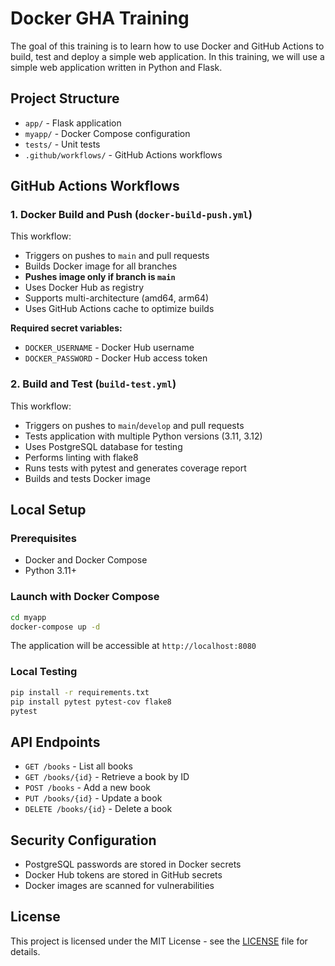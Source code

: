 # Docker GHA Training

The goal of this training is to learn how to use Docker and GitHub Actions to build, test and deploy a simple web application. In this training, we will use a simple web application written in Python and Flask.

## Project Structure

- `app/` - Flask application
- `myapp/` - Docker Compose configuration
- `tests/` - Unit tests
- `.github/workflows/` - GitHub Actions workflows

## GitHub Actions Workflows

### 1. Docker Build and Push (`docker-build-push.yml`)

This workflow:
- Triggers on pushes to `main` and pull requests
- Builds Docker image for all branches
- **Pushes image only if branch is `main`**
- Uses Docker Hub as registry
- Supports multi-architecture (amd64, arm64)
- Uses GitHub Actions cache to optimize builds

**Required secret variables:**
- `DOCKER_USERNAME` - Docker Hub username
- `DOCKER_PASSWORD` - Docker Hub access token

### 2. Build and Test (`build-test.yml`)

This workflow:
- Triggers on pushes to `main`/`develop` and pull requests
- Tests application with multiple Python versions (3.11, 3.12)
- Uses PostgreSQL database for testing
- Performs linting with flake8
- Runs tests with pytest and generates coverage report
- Builds and tests Docker image

## Local Setup

### Prerequisites
- Docker and Docker Compose
- Python 3.11+

### Launch with Docker Compose
```bash
cd myapp
docker-compose up -d
```

The application will be accessible at `http://localhost:8080`

### Local Testing
```bash
pip install -r requirements.txt
pip install pytest pytest-cov flake8
pytest
```

## API Endpoints

- `GET /books` - List all books
- `GET /books/{id}` - Retrieve a book by ID
- `POST /books` - Add a new book
- `PUT /books/{id}` - Update a book
- `DELETE /books/{id}` - Delete a book

## Security Configuration

- PostgreSQL passwords are stored in Docker secrets
- Docker Hub tokens are stored in GitHub secrets
- Docker images are scanned for vulnerabilities


## License

This project is licensed under the MIT License - see the [LICENSE](LICENSE) file for details.
